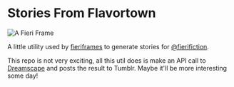 # Stories From Flavortown

![A Fieri Frame](https://66.media.tumblr.com/23cebf8c27982b464eb4510e762be1a4/tumblr_pqjrdh18T11y72ak6o1_540.gif)

A little utility used by [fieriframes](https://github.com/shahkashani/fieriframes) to generate stories for [@fierifiction](http://fierifiction.tumblr.com).

This repo is not very exciting, all this util does is make an API call to [Dreamscape](https://github.com/shahkashani/dreamscape) and posts the result to Tumblr. Maybe it'll be more interesting some day!
